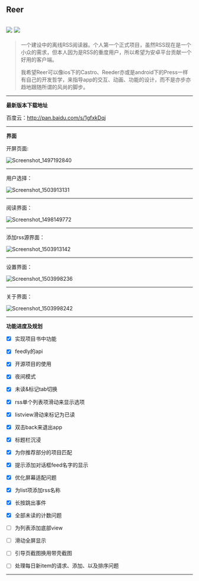 ## **Reer**
![](https://img.shields.io/badge/平台-Android-brightgreen.svg)
![](https://img.shields.io/badge/类型-RSS-orange.svg)
---
> 一个建设中的离线RSS阅读器。个人第一个正式项目，虽然RSS现在是一个小众的需求，但本人因为是RSS的重度用户，所以希望为安卓平台贡献一个好用的客户端。
>
> 我希望Reer可以像ios下的Castro、Reeder亦或是android下的Press一样有自己的开发哲学，来指导app的交互、动画、功能的设计，而不是亦步亦趋地跟随所谓的风尚的脚步。

---
**最新版本下载地址**

百度云：http://pan.baidu.com/s/1gfxkDqj

---

**界面**

开屏页面:

![Screenshot_1497192840](https://ws1.sinaimg.cn/large/006tKfTcgy1fghuihfxlmj307v0e0jrd.jpg)

---

用户选择：

![Screenshot_1503913131](https://ws1.sinaimg.cn/large/006tKfTcgy1fizmk27y79j308i0f4dfy.jpg)

---

阅读界面：

![Screenshot_1498149772](https://ws1.sinaimg.cn/large/006tNc79gy1fguginbx1cj307v0e074f.jpg)



---

添加rss源界面：

![Screenshot_1503913142](https://ws1.sinaimg.cn/large/006tKfTcgy1fizmk1qxduj308i0f4dgr.jpg)



---

设置界面：

![Screenshot_1503998236](https://ws1.sinaimg.cn/large/006tKfTcgy1fj0pyuykmbj308i0f4wf0.jpg)



---

关于界面：

![Screenshot_1503998242](https://ws4.sinaimg.cn/large/006tKfTcgy1fj0pu06nvoj308i0f474f.jpg)



---

**功能进度及规划**

- [x] 实现项目书中功能


- [x] feedly的api


- [x] 开源项目的使用


- [x] 夜间模式


- [x] 未读&标记tab切换


- [x] rss单个列表项滑动来显示选项


- [x] listview滑动来标记为已读


- [x] 双击back来退出app


- [x] 标题栏沉浸


- [x] 为你推荐部分的项目匹配


- [x] 提示添加对话框feed名字的显示


- [x] 优化屏幕适配问题


- [x] 为list项添加rss名称


- [x] 长按跳出事件


- [x] 全部未读的计数问题


- [ ] 为列表添加底部view


- [ ] 滑动全屏显示


- [ ] 引导页截图换用带壳截图


- [ ] 处理每日新item的请求、添加、以及排序问题

---

